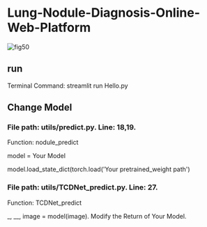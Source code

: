 # **Lung-Nodule-Diagnosis-Online-Web-Platform**
![fig50](https://github.com/dhhdy/Lung-Nodule-Diagnosis-Online-Web-Platform/assets/122719285/880063a8-788e-4de5-b921-744e4036e39c)

## **run**
Terminal Command: streamlit run Hello.py

## **Change Model**
### File path: utils/predict.py. Line: 18,19.

  Function: nodule_predict

model = Your Model

model.load_state_dict(torch.load('Your pretrained_weight path')


### File path: utils/TCDNet_predict.py. Line: 27.

  Function: TCDNet_predict

  _, __, image = model(image). Modify the Return of Your Model.



